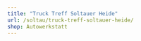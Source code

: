 ```yaml
---
title: "Truck Treff Soltauer Heide"
url: /soltau/truck-treff-soltauer-heide/
shop: Autowerkstatt
---
```

